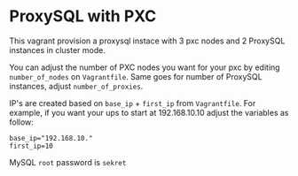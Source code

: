 # ProxySQL with PXC

This vagrant provision a proxysql instace with 3 pxc nodes and 2 ProxySQL instances in cluster mode.

You can adjust the number of PXC nodes you want for your pxc by editing `number_of_nodes` on  `Vagrantfile`. Same goes for number of ProxySQL instances, adjust `number_of_proxies`.

IP's are created based on `base_ip` + `first_ip` from `Vagrantfile`. For example, if you want your ups to start at 192.168.10.10 adjust the variables as follow:

```
base_ip="192.168.10."
first_ip=10
```

MySQL `root` password is `sekret`

